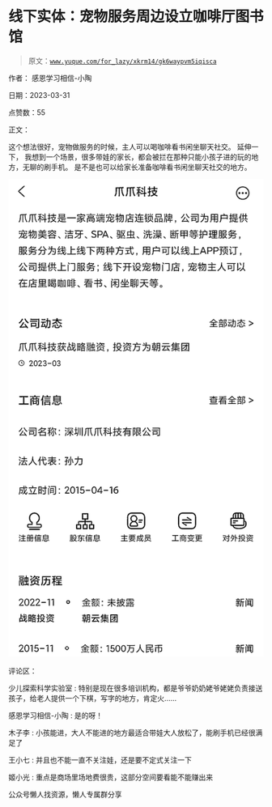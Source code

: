 # 线下实体：宠物服务周边设立咖啡厅图书馆

> 原文：[`www.yuque.com/for_lazy/xkrm14/gk6waypvm5iqisca`](https://www.yuque.com/for_lazy/xkrm14/gk6waypvm5iqisca)



作者： 感恩学习相信-小陶



日期：2023-03-31



点赞数：55



正文：



这个想法很好，宠物做服务的时候，主人可以喝咖啡看书闲坐聊天社交。 延伸一下， 我想到一个场景，很多带娃的家长，都会被拦在那种只能小孩子进的玩的地方，无聊的刷手机。 是不是也可以给家长准备咖啡看书闲坐聊天社交的地方。



![](img/3ba51f8a5bd2efe02589e07e7576f9b6.png)  

评论区：



少儿探索科学实验室 : 特别是现在很多培训机构，都是爷爷奶奶姥爷姥姥负责接送孩子，给老人提供一个下棋，写字的地方，肯定火……



感恩学习相信-小陶 : 是的呀！



木子李 : 小孩能进，大人不能进的地方最适合带娃大人放松了，能刷手机已经很满足了



王小七 : 并且也不能一直不关注娃，还是要不定式关注一下



姬小光 : 重点是商场里场地费很贵，这部分空间要看能不能赚出来



公众号懒人找资源，懒人专属群分享

</ne-p>